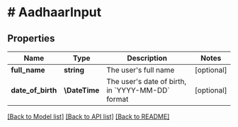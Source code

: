 # # AadhaarInput

## Properties

Name | Type | Description | Notes
------------ | ------------- | ------------- | -------------
**full_name** | **string** | The user&#39;s full name | [optional]
**date_of_birth** | **\DateTime** | The user&#39;s date of birth, in &#x60;YYYY-MM-DD&#x60; format | [optional]

[[Back to Model list]](../../README.md#models) [[Back to API list]](../../README.md#endpoints) [[Back to README]](../../README.md)
